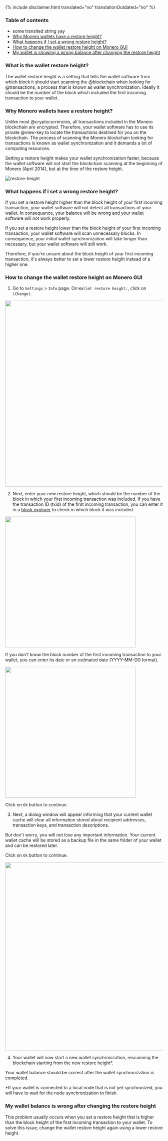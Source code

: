 {% include disclaimer.html translated="no" translationOutdated="no" %}

### Table of contents

- some translted string yay
- [Why Monero wallets have a restore
  height?](#why-monero-wallets-have-a-restore-height)
- [What happens if I set a wrong restore
  height?](#what-happens-if-i-set-a-wrong-restore-height)
- [How to change the wallet restore height on Monero
  GUI](#how-to-change-the-wallet-restore-height-on-monero-gui)
- [My wallet is showing a wrong balance after changing the restore
  height](#my-wallet-balance-is-wrong-after-changing-the-restore-height)

### What is the wallet restore height?

The wallet restore height is a setting that tells the wallet software from
which block it should start scanning the @blockchain when looking for
@transactions, a process that is known as wallet synchronization. Ideally it
should be the number of the block which included the first incoming
transaction to your wallet.

### Why Monero wallets have a restore height?

Unlike most @cryptocurrencies, all transactions included in the Monero
blockchain are encrypted. Therefore, your wallet software has to use its
private @view-key to locate the transactions destined for you on the
blockchain. The process of scanning the Monero blockchain looking for
transactions is known as wallet synchronization and it demands a lot of
computing resources.

Setting a restore height makes your wallet synchronization faster, because
the wallet software will not start the blockchain scanning at the beginning
of Monero (April 2014), but at the time of the restore height.

![restore-height](/img/resources/user-guides/en/change_restore_height/restore-height.png)

### What happens if I set a wrong restore height?

If you set a restore height higher than the block height of your first
incoming transaction, your wallet software will not detect all transactions
of your wallet. In consequence, your balance will be wrong and your wallet
software will not work properly.

If you set a restore height lower than the block height of your first
incoming transaction, your wallet software will scan unnecessary blocks. In
consequence, your initial wallet synchronization will take longer than
necessary, but your wallet software will still work.

Therefore, if you're unsure about the block height of your first incoming
transaction, it's always better to set a lower restore height instead of a
higher one.

### How to change the wallet restore height on Monero GUI

1) Go to `Settings` > `Info` page. On `Wallet restore height:`, click on
   `(Change)`.

<img src="/img/resources/user-guides/en/change_restore_height/change_wallet_restore_height.png" style="width: 593px;"/>

2) Next, enter your new restore height, which should be the number of the
   block in which your first incoming transaction was included. If you have
   the transaction ID (txid) of the first incoming transaction, you can
   enter it in a [block explorer]({{site.baseurl}}/resources/tools/) to
   check in which block it was included.

<img src="/img/resources/user-guides/en/change_restore_height/set_new_restore_height-height.png" style="width: 417px;"/>

If you don't know the block number of the first incoming transaction to your
wallet, you can enter its date or an estimated date (YYYY-MM-DD format).

<img src="/img/resources/user-guides/en/change_restore_height/set_new_restore_height-date.png" style="width: 417px;"/>

Click on `Ok` button to continue.

3) Next, a dialog window will appear informing that your current wallet
   cache will clear all information stored about recipient addresses,
   transaction keys, and transaction descriptions.

But don't worry, you will not lose any important information. Your current
wallet cache will be stored as a backup file in the same folder of your
wallet and can be restored later.

Click on `Ok` button to continue.

<img src="/img/resources/user-guides/en/change_restore_height/rescan_wallet_cache.png" style="width: 600px;"/>

4) Your wallet will now start a new wallet synchronization, rescanning the
   blockchain starting from the new restore height*.

Your wallet balance should be correct after the wallet synchronization is
completed.

*If your wallet is connected to a local node that is not yet synchronized, you will have to wait for the node synchronization to finish.

### My wallet balance is wrong after changing the restore height

This problem usually occurs when you set a restore height that is higher
than the block height of the first incoming transaction to your wallet. To
solve this issue, change the wallet restore height again using a lower
restore height.
